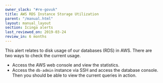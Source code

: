```yaml
---
owner_slack: "#re-govuk"
title: AWS RDS Instance Storage Utilization
parent: "/manual.html"
layout: manual_layout
section: Icinga alerts
last_reviewed_on: 2019-03-24
review_in: 6 months
---
```


This alert relates to disk usage of our databases (RDS) in AWS. There are two
ways to check the current usage.

- Access the AWS web console and view the statistics.
- Access the `db-admin` instance via SSH and access the database console. Then
  you should be able to view the current queries in action.
